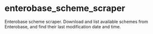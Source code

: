 # enterobase_scheme_scraper
Enterobase scheme scraper. Download and list available schemes from Enterobase, and find their last modification date and time. 
